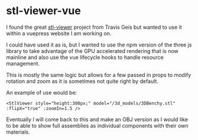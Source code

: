 # stl-viewer-vue

I found the great [stl-viewer](https://github.com/ottobonn/stl-viewer) project from Travis Geis but wanted to use it within a vuepress website I am working on.

I could have used it as is, but I wanted to use the npm version of the three js library to take advantage of the GPU accelerated rendering that is now mainline and also use the vue lifecycle hooks to handle resource management.

This is mostly the same logic but allows for a few passed in props to modify rotation and zoom as it is sometimes not quite right by default.

An example of use would be:

`<StlViewer style="height:300px;" model="/3d_models/3DBenchy.stl"  :flipX="true" :zoomIn=1.5 />`

Eventually I will come back to this and make an OBJ version as I would like to be able to show full assemblies as individual components with their own materials.
